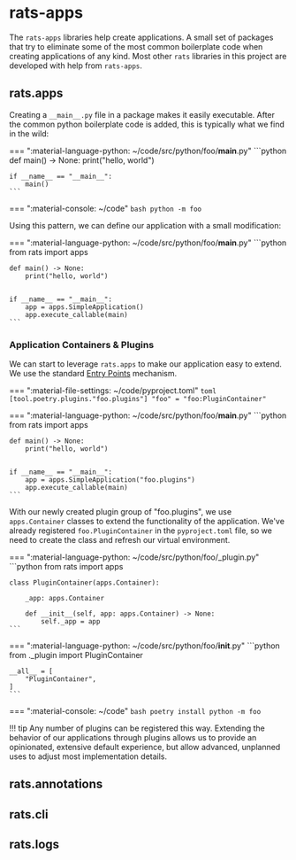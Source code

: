 # rats-apps

The `rats-apps` libraries help create applications. A small set of packages that try to
eliminate some of the most common boilerplate code when creating applications of any kind. Most
other `rats` libraries in this project are developed with help from `rats-apps`.

## rats.apps

Creating a `__main__.py` file in a package makes it easily executable. After the common python
boilerplate code is added, this is typically what we find in the wild:

=== ":material-language-python: ~/code/src/python/foo/__main__.py"
    ```python
    def main() -> None:
        print("hello, world")


    if __name__ == "__main__":
        main()
    ```

=== ":material-console: ~/code"
    ```bash
    python -m foo
    ```

Using this pattern, we can define our application with a small modification:

=== ":material-language-python: ~/code/src/python/foo/__main__.py"
    ```python
    from rats import apps


    def main() -> None:
        print("hello, world")


    if __name__ == "__main__":
        app = apps.SimpleApplication()
        app.execute_callable(main)
    ```

### Application Containers & Plugins

We can start to leverage `rats.apps` to make our application easy to extend. We use the
standard [Entry  Points](https://packaging.python.org/en/latest/specifications/entry-points/)
mechanism.

=== ":material-file-settings: ~/code/pyproject.toml"
    ```toml
    [tool.poetry.plugins."foo.plugins"]
    "foo" = "foo:PluginContainer"
    ```

=== ":material-language-python: ~/code/src/python/foo/__main__.py"
    ```python
    from rats import apps


    def main() -> None:
        print("hello, world")


    if __name__ == "__main__":
        app = apps.SimpleApplication("foo.plugins")
        app.execute_callable(main)
    ```

With our newly created plugin group of "foo.plugins", we use `apps.Container` classes to extend
the functionality of the application. We've already registered `foo.PluginContainer` in the
`pyproject.toml` file, so we need to create the class and refresh our virtual environment.

=== ":material-language-python: ~/code/src/python/foo/_plugin.py"
    ```python
    from rats import apps


    class PluginContainer(apps.Container):

        _app: apps.Container

        def __init__(self, app: apps.Container) -> None:
            self._app = app
    ```

=== ":material-language-python: ~/code/src/python/foo/__init__.py"
    ```python
    from ._plugin import PluginContainer

    __all__ = [
        "PluginContainer",
    ]
    ```

=== ":material-console: ~/code"
    ```bash
    poetry install
    python -m foo
    ```

!!! tip
    Any number of plugins can be registered this way. Extending the behavior of our
    applications through plugins allows us to provide an opinionated, extensive default
    experience, but allow advanced, unplanned uses to adjust most implementation details.

## rats.annotations

## rats.cli

## rats.logs
